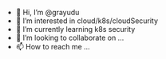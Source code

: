 - 👋 Hi, I’m @grayudu
- 👀 I’m interested in cloud/k8s/cloudSecurity
- 🌱 I’m currently learning k8s security
- 💞️ I’m looking to collaborate on ...
- 📫 How to reach me ...

<!---
grayudu/grayudu is a ✨ special ✨ repository because its `README.md` (this file) appears on your GitHub profile.
You can click the Preview link to take a look at your changes.
--->
